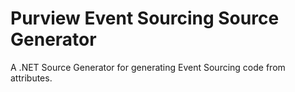 ﻿# Purview Event Sourcing Source Generator

A .NET Source Generator for generating Event Sourcing code from attributes.
